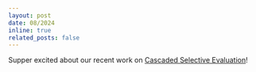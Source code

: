 ```yaml
---
layout: post
date: 08/2024
inline: true
related_posts: false
---
```


Supper excited about our recent work on [Cascaded Selective Evaluation](https://arxiv.org/abs/2407.18370)!